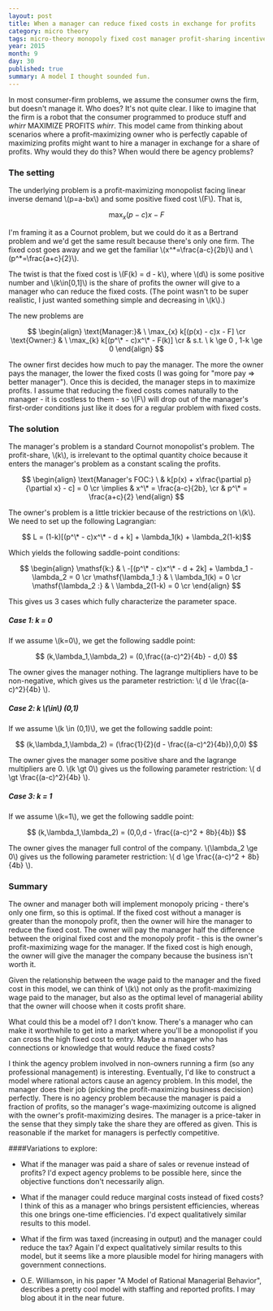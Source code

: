 ```yaml
---
layout: post
title: When a manager can reduce fixed costs in exchange for profits
category: micro theory
tags: micro-theory monopoly fixed cost manager profit-sharing incentives
year: 2015
month: 9
day: 30
published: true
summary: A model I thought sounded fun.
---
```


In most consumer-firm problems, we assume the consumer owns the firm, but doesn't manage it. Who does? It's not quite clear. I like to imagine that the firm is a robot that the consumer programmed to produce stuff and *whirr* MAXIMIZE PROFITS *whirr*. This model came from thinking about scenarios where a profit-maximizing owner who is perfectly capable of maximizing profits might want to hire a manager in exchange for a share of profits. Why would they do this? When would there be agency problems?

### The setting

The underlying problem is a profit-maximizing monopolist facing linear inverse demand \\(p=a-bx\\) and some positive fixed cost \\(F\\). That is,

$$\max_{x}  (p - c)x - F $$

I'm framing it as a Cournot problem, but we could do it as a Bertrand problem and we'd get the same result because there's only one firm. The fixed cost goes away and we get the familiar \\(x^\*=\frac{a-c}{2b}\\) and \\(p^\*=\frac{a+c}{2}\\).

The twist is that the fixed cost is \\(F(k) = d - k\\), where \\(d\\) is some positive number and \\(k\in[0,1]\\) is the share of profits the owner will give to a manager who can reduce the fixed costs. (The point wasn't to be super realistic, I just wanted something simple and decreasing in \\(k\\).)

The new problems are

$$ \begin{align}
\text{Manager:}& \ \max_{x}  k[(p(x) - c)x - F] \cr
\text{Owner:} & \  \max_{k} k[(p^\* - c)x^\* - F(k)] \cr
 & s.t. \ k \ge 0 , 1-k \ge 0
\end{align} $$

The owner first decides how much to pay the manager. The more the owner pays the manager, the lower the fixed costs (I was going for "more pay => better manager"). Once this is decided, the manager steps in to maximize profits. I assume that reducing the fixed costs comes naturally to the manager  - it is costless to them - so \\(F\\) will drop out of the manager's first-order conditions just like it does for a regular problem with fixed costs.

### The solution

The manager's problem is a standard Cournot monopolist's problem. The profit-share, \\(k\\), is irrelevant to the optimal quantity choice because it enters the manager's problem as a constant scaling the profits.

$$ \begin{align}
\text{Manager's FOC:} \ & k[p(x) + x\frac{\partial p}{\partial x} - c] = 0 \cr
\implies & x^\* = \frac{a-c}{2b}, \cr
& p^\* = \frac{a+c}{2}
\end{align} $$

The owner's problem is a little trickier because of the restrictions on \\(k\\). We need to set up the following Lagrangian:

$$ L = (1-k)[(p^\* - c)x^\* - d + k] + \lambda_1(k) + \lambda_2(1-k)$$

Which yields the following saddle-point conditions:

$$ \begin{align}
\mathsf{k:} & \ -[(p^\* - c)x^\* - d + 2k] + \lambda_1 - \lambda_2 = 0 \cr
\mathsf{\lambda_1 :} & \ \lambda_1(k) = 0 \cr
\mathsf{\lambda_2 :} & \ \lambda_2(1-k) = 0 \cr
\end{align} $$

This gives us 3 cases which fully characterize the parameter space.

##### Case 1: k = 0

If we assume \\(k=0\\), we get the following saddle point:

$$ (k,\lambda_1,\lambda_2) = (0,\frac{(a-c)^2}{4b} - d,0) $$

The owner gives the manager nothing. The lagrange multipliers have to be non-negative, which gives us the parameter restriction: \\( d \le \frac{(a-c)^2}{4b} \\).

##### Case 2: k \\(\in\\) (0,1)

If we assume \\(k \in (0,1)\\), we get the following saddle point:

$$ (k,\lambda_1,\lambda_2) = (\frac{1}{2}(d - \frac{(a-c)^2}{4b}),0,0) $$

The owner gives the manager some positive share and the lagrange multipliers are 0. \\(k \gt 0\\) gives us the following parameter restriction: \\( d \gt \frac{(a-c)^2}{4b} \\).

##### Case 3: k = 1

If we assume \\(k=1\\), we get the following saddle point:

$$ (k,\lambda_1,\lambda_2) = (0,0,d - \frac{(a-c)^2 + 8b}{4b}) $$

The owner gives the manager full control of the company. \\(\lambda_2 \ge 0\\) gives us the following parameter restriction: \\( d \ge \frac{(a-c)^2 + 8b}{4b} \\).


### Summary

The owner and manager both will implement monopoly pricing - there's only one firm, so this is optimal. If the fixed cost without a manager is greater than the monopoly profit, then the owner will hire the manager to reduce the fixed cost. The owner will pay the manager half the difference between the original fixed cost and the monopoly profit - this is the owner's profit-maximizing wage for the manager. If the fixed cost is high enough, the owner will give the manager the company because the business isn't worth it.

Given the relationship between the wage paid to the manager and the fixed cost in this model, we can think of \\(k\\) not only as the profit-maximizing wage paid to the manager, but also as the optimal level of managerial ability that the owner will choose when it costs profit share.

What could this be a model of? I don't know. There's a manager who can make it worthwhile to get into a market where you'll be a monopolist if you can cross the high fixed cost to entry. Maybe a manager who has connections or knowledge that would reduce the fixed costs?

I think the agency problem involved in non-owners running a firm (so any professional management) is interesting. Eventually, I'd like to construct a model where rational actors cause an agency problem. In this model, the manager does their job (picking the profit-maximizing business decision) perfectly. There is no agency problem because the manager is paid a fraction of profits, so the manager's wage-maximizing outcome is aligned with the owner's profit-maximizing desires. The manager is a price-taker in the sense that they simply take the share they are offered as given. This is reasonable if the market for managers is perfectly competitive.

####Variations to explore:

* What if the manager was paid a share of sales or revenue instead of profits? I'd expect agency problems to be possible here, since the objective functions don't necessarily align.

* What if the manager could reduce marginal costs instead of fixed costs? I think of this as a manager who brings persistent efficiencies, whereas this one brings one-time efficiencies. I'd expect qualitatively similar results to this model.

* What if the firm was taxed (increasing in output) and the manager could reduce the tax? Again I'd expect qualitatively similar results to this model, but it seems like a more plausible model for hiring managers with government connections.

* O.E. Williamson, in his paper "A Model of Rational Managerial Behavior", describes a pretty cool model with staffing and reported profits. I may blog about it in the near future.